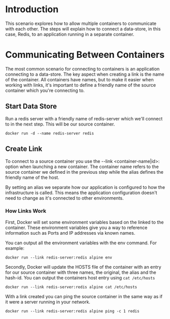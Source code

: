 # Introduction
This scenario explores how to allow multiple containers to communicate with each other. The steps will explain how to connect a data-store, in this case, Redis, to an application running in a separate container.
# Communicating Between Containers
The most common scenario for connecting to containers is an application connecting to a data-store. The key aspect when creating a link is the name of the container. All containers have names, but to make it easier when working with links, it's important to define a friendly name of the source container which you're connecting to.
## Start Data Store
Run a redis server with a friendly name of redis-server which we'll connect to in the next step. This will be our source container.

`docker run -d --name redis-server redis`
## Create Link
To connect to a source container you use the --link <container-name|id>:<alias> option when launching a new container. The container name refers to the source container we defined in the previous step while the alias defines the friendly name of the host.

By setting an alias we separate how our application is configured to how the infrastructure is called. This means the application configuration doesn't need to change as it's connected to other environments.
### How Links Work
First, Docker will set some environment variables based on the linked to the container. These environment variables give you a way to reference information such as Ports and IP addresses via known names.

You can output all the environment variables with the env command. For example:

`docker run --link redis-server:redis alpine env`

Secondly, Docker will update the HOSTS file of the container with an entry for our source container with three names, the original, the alias and the hash-id. You can output the containers host entry using `cat /etc/hosts`

`docker run --link redis-server:redis alpine cat /etc/hosts`

With a link created you can ping the source container in the same way as if it were a server running in your network.

`docker run --link redis-server:redis alpine ping -c 1 redis`

